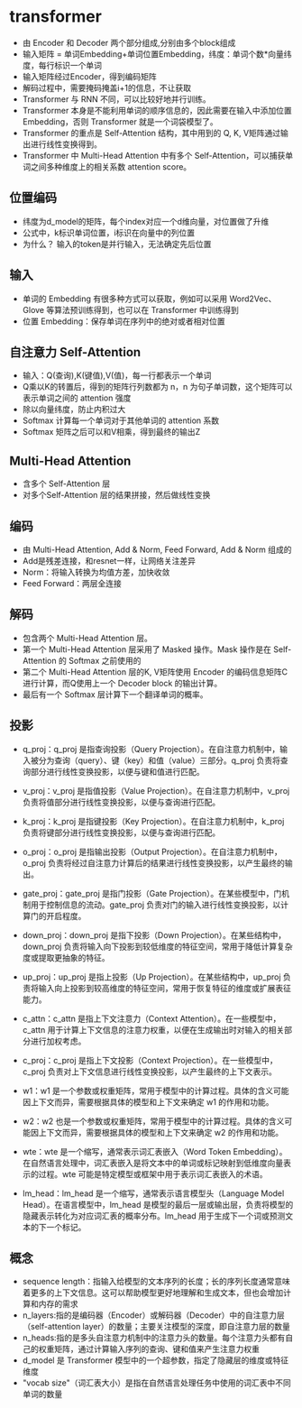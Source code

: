 # transformer
- 由 Encoder 和 Decoder 两个部分组成,分别由多个block组成
- 输入矩阵 = 单词Embedding+单词位置Embedding，纬度：单词个数*向量纬度，每行标识一个单词
- 输入矩阵经过Encoder，得到编码矩阵
- 解码过程中，需要掩码掩盖i+1的信息，不让获取
- Transformer 与 RNN 不同，可以比较好地并行训练。
- Transformer 本身是不能利用单词的顺序信息的，因此需要在输入中添加位置 Embedding，否则 Transformer 就是一个词袋模型了。
- Transformer 的重点是 Self-Attention 结构，其中用到的 Q, K, V矩阵通过输出进行线性变换得到。
- Transformer 中 Multi-Head Attention 中有多个 Self-Attention，可以捕获单词之间多种维度上的相关系数 attention score。
## 位置编码
- 纬度为d_model的矩阵，每个index对应一个d维向量，对位置做了升维
- 公式中，k标识单词位置，i标识在向量中的列位置
- 为什么？ 输入的token是并行输入，无法确定先后位置
## 输入
- 单词的 Embedding 有很多种方式可以获取，例如可以采用 Word2Vec、Glove 等算法预训练得到，也可以在 Transformer 中训练得到
- 位置 Embedding：保存单词在序列中的绝对或者相对位置
## 自注意力 Self-Attention
- 输入：Q(查询),K(键值),V(值)，每一行都表示一个单词
- Q乘以K的转置后，得到的矩阵行列数都为 n，n 为句子单词数，这个矩阵可以表示单词之间的 attention 强度
- 除以向量纬度，防止内积过大
- Softmax 计算每一个单词对于其他单词的 attention 系数
- Softmax 矩阵之后可以和V相乘，得到最终的输出Z
## Multi-Head Attention
- 含多个 Self-Attention 层
- 对多个Self-Attention 层的结果拼接，然后做线性变换
## 编码
- 由 Multi-Head Attention, Add & Norm, Feed Forward, Add & Norm 组成的
- Add是残差连接，和resnet一样，让网络关注差异
- Norm：将输入转换为均值方差，加快收敛
- Feed Forward：两层全连接
## 解码
- 包含两个 Multi-Head Attention 层。
- 第一个 Multi-Head Attention 层采用了 Masked 操作。Mask 操作是在 Self-Attention 的 Softmax 之前使用的
- 第二个 Multi-Head Attention 层的K, V矩阵使用 Encoder 的编码信息矩阵C进行计算，而Q使用上一个 Decoder block 的输出计算。
- 最后有一个 Softmax 层计算下一个翻译单词的概率。
## 投影
- q_proj：q_proj 是指查询投影（Query Projection）。在自注意力机制中，输入被分为查询（query）、键（key）和值（value）三部分。q_proj 负责将查询部分进行线性变换投影，以便与键和值进行匹配。

- v_proj：v_proj 是指值投影（Value Projection）。在自注意力机制中，v_proj 负责将值部分进行线性变换投影，以便与查询进行匹配。

- k_proj：k_proj 是指键投影（Key Projection）。在自注意力机制中，k_proj 负责将键部分进行线性变换投影，以便与查询进行匹配。

- o_proj：o_proj 是指输出投影（Output Projection）。在自注意力机制中，o_proj 负责将经过自注意力计算后的结果进行线性变换投影，以产生最终的输出。

- gate_proj：gate_proj 是指门投影（Gate Projection）。在某些模型中，门机制用于控制信息的流动。gate_proj 负责对门的输入进行线性变换投影，以计算门的开启程度。

- down_proj：down_proj 是指下投影（Down Projection）。在某些结构中，down_proj 负责将输入向下投影到较低维度的特征空间，常用于降低计算复杂度或提取更抽象的特征。

- up_proj：up_proj 是指上投影（Up Projection）。在某些结构中，up_proj 负责将输入向上投影到较高维度的特征空间，常用于恢复特征的维度或扩展表征能力。
- c_attn：c_attn 是指上下文注意力（Context Attention）。在一些模型中，c_attn 用于计算上下文信息的注意力权重，以便在生成输出时对输入的相关部分进行加权考虑。

- c_proj：c_proj 是指上下文投影（Context Projection）。在一些模型中，c_proj 负责对上下文信息进行线性变换投影，以产生最终的上下文表示。

- w1：w1 是一个参数或权重矩阵，常用于模型中的计算过程。具体的含义可能因上下文而异，需要根据具体的模型和上下文来确定 w1 的作用和功能。

- w2：w2 也是一个参数或权重矩阵，常用于模型中的计算过程。具体的含义可能因上下文而异，需要根据具体的模型和上下文来确定 w2 的作用和功能。
- wte：wte 是一个缩写，通常表示词汇表嵌入（Word Token Embedding）。在自然语言处理中，词汇表嵌入是将文本中的单词或标记映射到低维度向量表示的过程。wte 可能是特定模型或框架中用于表示词汇表嵌入的术语。
- lm_head：lm_head 是一个缩写，通常表示语言模型头（Language Model Head）。在语言模型中，lm_head 是模型的最后一层或输出层，负责将模型的隐藏表示转化为对应词汇表的概率分布。lm_head 用于生成下一个词或预测文本的下一个标记。

## 概念
- sequence length：指输入给模型的文本序列的长度；长的序列长度通常意味着更多的上下文信息。这可以帮助模型更好地理解和生成文本，但也会增加计算和内存的需求
- n_layers:指的是编码器（Encoder）或解码器（Decoder）中的自注意力层（self-attention layer）的数量；主要关注模型的深度，即自注意力层的数量
- n_heads:指的是多头自注意力机制中的注意力头的数量。每个注意力头都有自己的权重矩阵，通过计算输入序列的查询、键和值来产生注意力权重
- d_model 是 Transformer 模型中的一个超参数，指定了隐藏层的维度或特征维度
- "vocab size"（词汇表大小）是指在自然语言处理任务中使用的词汇表中不同单词的数量
